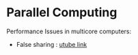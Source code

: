 # Parallel Computing 

Performance Issues in multicore computers:
* False sharing : [utube link](https://www.youtube.com/watch?v=dznxqe1Uk3E)
